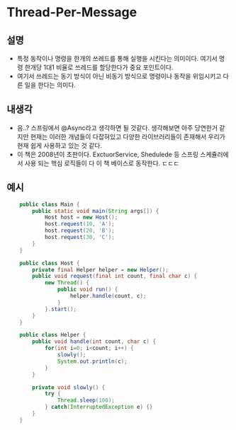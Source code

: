 # Thread-Per-Message

## 설명
- 특정 동작이나 명령을 한개의 쓰레드를 통해 실행을 시킨다는 의미이다. 여기서 명령 한개당 1대1 비율로 쓰레드를 할당한다가 중요 포인트이다.
- 여기서 쓰레드는 동기 방식이 아닌 비동기 방식으로 명령이나 동작을 위임시키고 다른 일을 한다는 의미다.

## 내생각
- 음..? 스프링에서 @Async라고 생각하면 될 것같다. 생각해보면 아주 당연한거 같지만 현재는 이러한 개념들이 다잡혀있고 다양한 라이브러리들이 존재해서 우리가 현재 쉽게 사용하고 있는 것 같다.
- 이 책은 2008년이 초판이다. ExctuorService, Shedulede 등 스프링 스케쥴러에서 사용 되는 핵심 로직들이 다 이 책 베이스로 동작한다. ㄷㄷㄷ

## 예시
~~~ java
    public class Main {
        public static void main(String args[]) {
            Host host = new Host();
            host.request(10, 'A');
            host.request(20, 'B');
            host.request(30, 'C');
        }
    }

    public class Host {
        private final Helper helper = new Helper();
        public void request(final int count, final char c) {
            new Thread() {
                public void run() {
                    helper.handle(count, c);
                }
            }.start();
        }
    }

    public class Helper {
        public void handle(int count, char c) {
            for(int i=0; i<count; i++) {
                slowly();
                System.out.println(c);
            }
        }

        private void slowly() {
            try {
                Thread.sleep(100);
            } catch(InterruptedException e) {}
        }
    }
~~~